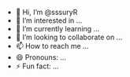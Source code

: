 - 👋 Hi, I’m @sssuryR
- 👀 I’m interested in ...
- 🌱 I’m currently learning ...
- 💞️ I’m looking to collaborate on ...
- 📫 How to reach me ...
- 😄 Pronouns: ...
- ⚡ Fun fact: ...

<!---
sssuryR/sssuryR is a ✨ special ✨ repository because its `README.md` (this file) appears on your GitHub profile.
You can click the Preview link to take a look at your changes.
--->
